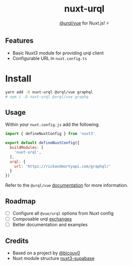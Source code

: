 <h1 align='center'>nuxt-urql</h1>

<p align='center'><a href="https://formidable.com/open-source/urql/docs/basics/vue/">@urql/vue</a> for Nuxt.js! ⚡️<br>

## Features

- Basic Nuxt3 module for providing urql client
- Configurable URL in `nuxt.config.ts`

# Install

```bash
yarn add -D nuxt-urql @urql/vue graphql
# npm i -D nuxt-urql @urql/vue graphq
```

## Usage

Within your `nuxt.config.js` add the following.

```js
import { defineNuxtConfig } from 'nuxt3'

export default defineNuxtConfig({
  buildModules: [
    'nuxt-urql',
  ],
  urql: {
    url: 'https://rickandmortyapi.com/graphql/'
  }
})
```

Refer to the `@urql/vue` [documentation](https://formidable.com/open-source/urql/docs/basics/vue/) for more information.

## Roadmap

- [ ] Configure all `@vue/urql` options from Nuxt config
- [ ] Composable urql [exchanges](https://formidable.com/open-source/urql/docs/architecture/#the-client-and-exchanges)
- [ ] Better documentation and examples

## Credits

- Based on a project by [@bicouy0](https://github.com/bicouy0/nuxt3-urql)
- Nuxt module structure [nuxt3-supabase](https://github.com/wobsoriano/nuxt3-supabase)
